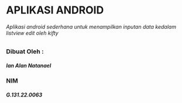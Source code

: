 # APLIKASI ANDROID
###### Aplikasi android sederhana untuk menampilkan inputan data kedalam listview edit oleh kifty

### Dibuat Oleh :
##### Ian Alan Natanael
### NIM
##### G.131.22.0063